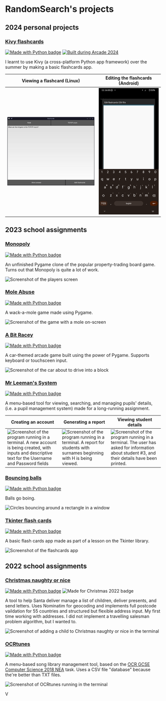 # RandomSearch's projects

## 2024 personal projects

### [Kivy flashcards](https://github.com/RandomSearch18/kivy-flash-cards)

[![Made with Python badge](https://img.shields.io/badge/Made%20with-Python-1f425f.svg)](https://www.python.org/) [![Built during Arcade 2024](https://badges.api.lorebooks.wiki/badges/hackclub/arcade)](https://hackclub.com/arcade)

I learnt to use Kivy (a cross-platform Python app framework) over the summer by making a basic flashcards app.

| Viewing a flashcard (Linux) | Editing the flashcards (Android) |
| -- | -- |
| ![The flashcards program running on desktop Linux, showing the question part of a flashcard](https://github.com/RandomSearch18/kivy-flash-cards/blob/master/assets/desktop/question.png) | ![The flashcards program running on Android, with a popup for editing the flashcards data and an on-screen keyboard](https://github.com/RandomSearch18/kivy-flash-cards/blob/master/assets/android/editor.png?raw=true) |

## 2023 school assignments

### [Monopoly](https://github.com/RandomSearch18/monopoly)

[![Made with Python badge](https://img.shields.io/badge/Made%20with-Python-1f425f.svg)](https://www.python.org/)

An unfinished Pygame clone of the popular property-trading board game. Turns out that Monopoly is quite a lot of work.

![Screenshot of the players screen](https://github.com/user-attachments/assets/c793d698-bb59-415e-b517-670e163e98f4)

### [Mole Abuse](https://github.com/RandomSearch18/mole-abuse/tree/v0.1.0)

[![Made with Python badge](https://img.shields.io/badge/Made%20with-Python-1f425f.svg)](https://www.python.org/)

A wack-a-mole game made using Pygame.

![Screenshot of the game with a mole on-screen](https://github.com/user-attachments/assets/59fe1106-6d96-4533-9963-c9a927e3b728)

### [A Bit Racey](https://github.com/RandomSearch18/a-bit-racey)

[![Made with Python badge](https://img.shields.io/badge/Made%20with-Python-1f425f.svg)](https://www.python.org/)


A car-themed arcade game built using the power of Pygame. Supports keyboard or touchsceen input.

![Screenshot of the car about to drive into a block](https://github.com/user-attachments/assets/b5909204-c17c-4982-ba9e-28f122f2eb81)

### [Mr Leeman's System](https://github.com/RandomSearch18/pupil-management-system)

[![Made with Python badge](https://img.shields.io/badge/Made%20with-Python-1f425f.svg)](https://www.python.org/)

A menu-based tool for viewing, searching, and managing pupils' details, (i.e. a pupil management system) made for a long-running assignment.

| Creating an account | Generating a report | Viewing student details |
| -- | -- | -- |
| ![Screenshot of the program running in a terminal. A new account is being created, with inputs and descriptive text for the Username and Password fields](https://github.com/RandomSearch18/pupil-management-system/assets/101704343/3e8c29a3-7515-4798-9e0c-615c4cf28290) | ![Screenshot of the program running in a terminal. A report for students with surnames beginning with H is being viewed.](https://github.com/RandomSearch18/pupil-management-system/assets/101704343/c60e9ef7-84c2-4f16-b80c-3d87f90d6404) | ![Screenshot of the program running in a terminal. The user has asked for information about student #3, and their details have been printed.](https://github.com/RandomSearch18/pupil-management-system/assets/101704343/df6805ed-efc8-478a-b88e-cbcf7ecd5b56)

### [Bouncing balls](https://github.com/RandomSearch18/tkinter-canvases)

[![Made with Python badge](https://img.shields.io/badge/Made%20with-Python-1f425f.svg)](https://www.python.org/)

Balls go boing.

![Circles bouncing around a rectangle in a window](https://github.com/user-attachments/assets/9d792a3a-885e-4dcc-b52c-4a3ebb6322c7)

### [Tkinter flash cards](https://github.com/RandomSearch18/Tkinter-flash-cards)

[![Made with Python badge](https://img.shields.io/badge/Made%20with-Python-1f425f.svg)](https://www.python.org/)

A basic flash cards app made as part of a lesson on the Tkinter library.

![Screenshot of the flashcards app](https://github.com/user-attachments/assets/c43cad93-39c6-4de4-a0d6-a385e4d75fb8)

## 2022 school assignments

### [Christmas naughty or nice](https://github.com/RandomSearch18/naughty-or-nice)
[![Made with Python badge](https://img.shields.io/badge/Made%20with-Python-1f425f.svg)](https://www.python.org/) ![Made for Christmas 2022 badge](https://img.shields.io/badge/Made_for-%F0%9F%8E%84_Christmas_2022-0A2F00)

A tool to help Santa deliver manage a list of children, deliver presents, and send letters. Uses Nominatim for geocoding and implements full postcode vaildation for 55 countries and structured but flexible address input. My first time working with addresses. I did not implement a travelling salesman problem algorithm, but I wanted to.

![Screenshot of adding a child to Christmas naughty or nice in the terminal](https://github.com/user-attachments/assets/2e9dae05-21cc-4e94-aa00-c5888ab80f83)

### [OCRtunes](https://github.com/RandomSearch18/OCRtunes)
[![Made with Python badge](https://img.shields.io/badge/Made%20with-Python-1f425f.svg)](https://www.python.org/)

A menu-based song library management tool, based on the [OCR GCSE Computer Science 2018 NEA](https://iteachyou.co.uk/wp-content/uploads/2023/04/J276-03-T2-Jun18.pdf) task. Uses a CSV file "database" because the're better than TXT files.

![Screenshot of OCRtunes running in the terminal](https://github.com/user-attachments/assets/b04340a6-f86a-4f72-ac0a-aa09c7bd53bc)

V
